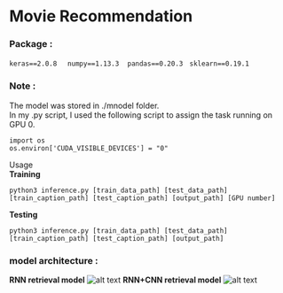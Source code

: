 # Movie Recommendation

### Package : 
`keras==2.0.8` &nbsp; ` numpy==1.13.3`  &nbsp;` pandas==0.20.3` &nbsp; `sklearn==0.19.1` &nbsp;


### Note :

The model was stored in ./mnodel folder. <br>
In my .py script, I used the following script to assign the task running on GPU 0.<br>

```
import os
os.environ['CUDA_VISIBLE_DEVICES'] = "0"
```
Usage<br>
**Training**
```
python3 inference.py [train_data_path] [test_data_path] [train_caption_path] [test_caption_path] [output_path] [GPU number]
```
**Testing**
```
python3 inference.py [train_data_path] [test_data_path] [train_caption_path] [test_caption_path] [output_path]
```

### model architecture :
**RNN retrieval model**
![alt text](https://github.com/thtang/ML2017FALL/blob/master/final/output/RNN_archi.png)
**RNN+CNN retrieval model**
![alt text](https://github.com/thtang/ML2017FALL/blob/master/final/output/CNN_RNN_archi.png)